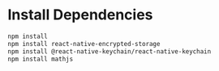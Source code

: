 # Install Dependencies

```bash
npm install 
npm install react-native-encrypted-storage 
npm install @react-native-keychain/react-native-keychain
npm install mathjs
